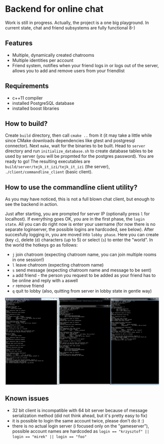 # Backend for online chat

Work is still in progress. Actually, the project is a one big playground. In current state, chat and friend subsystems are fully functional 8-)

## Features
+ Multiple, dynamically created chatrooms
+ Multiple identities per account
+ Friend system, notifies when your friend logs in or logs out of the server, allows you to add and remove users from your friendlist

## Requirements
+ c++11 compiler
+ installed PostgreSQL database
+ installed boost libraries

## How to build?
Create `build` directory, then call `cmake ..` from it (it may take a little while since CMake downloads dependencies like gtest and postgresql connector). Next `make`, wait for the binaries to be built. Head to `server` directory and run `initialize_database.sh` to create database tables to be used by server (you will be propmted for the postgres password). You are ready to go! The resulting executables are `build/server/tejk_it_izi/tejk_it_izi` (the server), `./client/commandline_client` (basic client).

## How to use the commandline client utility?
As you may have noticed, this is not a full blown chat client, but enough to see the backend in action.

Just after starting, you are prompted for server IP (optionally press `l` for localhost). If everything goes OK, you are in the first phase, the `login state`. All you can do right now is enter your username (for now there is no separate loginserver, the possible logins are hardcoded, see below). After succesfully logging in, you are moved into `lobby phase`. Here you can create (key `c`), delete (`d`) characters (up to 5) or select (`s`) to enter the "world". In the world the hotkeys go as follows:
+ `j` join chatroom (expecting chatroom name, you can join multiple rooms in one session!)
+ `l` leave chatroom (expecting chatroom name)
+ `s` send message (expecting chatroom name and message to be sent)
+ `a` add friend - the person you request to be added as your friend has to be online and reply with `a` aswell
+ `r` remove friend
+ `q` quit to lobby (also, quitting from server in lobby state in gentle way)

![Usage](https://raw.githubusercontent.com/KoncepcyjnyMiliarder/tejk_it_izi/master/tejk_it_izi.png)

## Known issues

+ 32 bit client is incompatible with 64 bit server because of message serialization method (did not think ahead, but it's pretty easy to fix)
+ it is possible to login the same account twice, please don't do it :)
+ there is no actual login server (i focused only on the "gameserver"), possible account names are hardcoded as `login == "krzysztof" || login == "mirek" || login == "foo"`